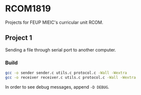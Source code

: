 # RCOM1819

Projects for FEUP MIEIC's curricular unit RCOM.

## Project 1

Sending a file through serial port to another computer.

### Build

```bash
gcc -o sender sender.c utils.c protocol.c -Wall -Wextra
gcc -o receiver receiver.c utils.c protocol.c -Wall -Wextra
```

In order to see debug messages, append `-D DEBUG`.